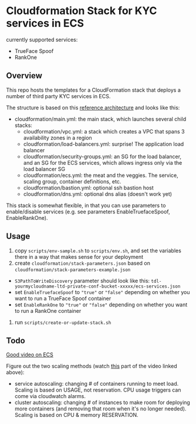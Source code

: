 # Cloudformation Stack for KYC services in ECS

currently supported services:

- TrueFace Spoof
- RankOne

## Overview

This repo hosts the templates for a CloudFormation stack that deploys a number of third party KYC services in ECS.

The structure is based on this [reference architecture](https://github.com/aws-samples/ecs-refarch-cloudformation) and looks like this:

- cloudformation/main.yml: the main stack, which launches several child stacks:
  - cloudformation/vpc.yml: a stack which creates a VPC that spans 3 availability zones in a region
  - cloudformation/load-balancers.yml: surprise! The application load balancer
  - cloudformation/security-groups.yml: an SG for the load balancer, and an SG for the ECS services, which allows ingress only via the load balancer SG
  - cloudformation/ecs.yml: the meat and the veggies. The service, scaling group, container definitions, etc.
  - cloudformation/bastion.yml: optional ssh bastion host
  - cloudformation/dns.yml: optional dns alias (doesn't work yet)



This stack is somewhat flexible, in that you can use parameters to enable/disable services (e.g. see parameters EnableTruefaceSpoof, EnableRankOne).

## Usage

1. copy `scripts/env-sample.sh` to `scripts/env.sh`, and set the variables there in a way that makes sense for your deployment
1. create `cloudformation/stack-parameters.json` based on `cloudformation/stack-parameters-example.json`
- `S3PathToWriteDiscovery` parameter should look like this: `tdl-yourmycloudname-ltd-private-conf-bucket-xxxxx/ecs-services.json`
- set `EnableTruefaceSpoof` to `"true"` or `"false"` depending on whether you want to run a TrueFace Spoof container
- set `EnableRankOne` to `"true"` or `"false"` depending on whether you want to run a RankOne container
1. run `scripts/create-or-update-stack.sh`

## Todo

[Good video on ECS](https://www.youtube.com/watch?v=ncN47QMt7nw)

Figure out the two scaling methods (watch [this](https://youtu.be/ncN47QMt7nw?t=1279) part of the video linked above): 
- service autoscaling: changing # of containers running to meet load. Scaling is based on USAGE, not reservation. CPU usage triggers can come via cloudwatch alarms.
- cluster autoscaling: changing # of instances to make room for deploying more containers (and removing that room when it's no longer needed). Scaling is based on CPU & memory RESERVATION.

